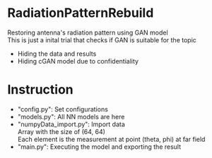 # RadiationPatternRebuild
Restoring antenna's radiation pattern using GAN model  
This is just a inital trial that checks if GAN is suitable for the topic  
- Hiding the data and results  
- Hiding cGAN model due to confidentiality  

# Instruction
- "config.py": Set configurations  
- "models.py": All NN models are here  
- "numpyData_import.py": 
    Import data  
    Array with the size of (64, 64)  
    Each element is the measurement at point (theta, phi) at far field  
- "main.py": Executing the model and exporting the result


